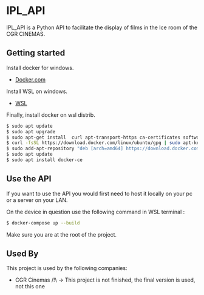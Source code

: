 # IPL_API

IPL_API is a Python API to facilitate the display of films in the Ice room of the CGR CINEMAS.

## Getting started

Install docker for windows.

- [Docker.com](https://www.docker.com/)

Install WSL on windows.

- [WSL](https://learn.microsoft.com/fr-fr/windows/wsl/install)

Finally, install docker on wsl distrib.

```bash
$ sudo apt update
$ sudo apt upgrade
$ sudo apt-get install  curl apt-transport-https ca-certificates software-properties-common
$ curl -fsSL https://download.docker.com/linux/ubuntu/gpg | sudo apt-key add -
$ sudo add-apt-repository "deb [arch=amd64] https://download.docker.com/linux/ubuntu $(lsb_release -cs) stable"
$ sudo apt update
$ sudo apt install docker-ce
```
## Use the API

If you want to use the API you would first need to host it locally on your pc or a server on your LAN.

On the device in question use the following command in WSL terminal :
```bash
$ docker-compose up --build
```
Make sure you are at the root of the project.
## Used By

This project is used by the following companies:

- CGR Cinemas
/!\ -> This project is not finished, the final version is used, not this one
